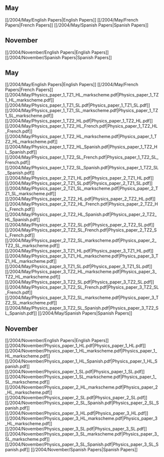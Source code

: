 
## May
[[/2004/May/English Papers|English Papers]]
[[/2004/May/French Papers|French Papers]]
[[/2004/May/Spanish Papers|Spanish Papers]]

## November
[[/2004/November/English Papers|English Papers]]
[[/2004/November/Spanish Papers|Spanish Papers]]

## May
[[/2004/May/English Papers|English Papers]]
[[/2004/May/French Papers|French Papers]]
[[/2004/May/Physics_paper_1_TZ1_HL_markscheme.pdf|Physics_paper_1_TZ1_HL_markscheme.pdf]]
[[/2004/May/Physics_paper_1_TZ1_SL.pdf|Physics_paper_1_TZ1_SL.pdf]]
[[/2004/May/Physics_paper_1_TZ1_SL_markscheme.pdf|Physics_paper_1_TZ1_SL_markscheme.pdf]]
[[/2004/May/Physics_paper_1_TZ2_HL.pdf|Physics_paper_1_TZ2_HL.pdf]]
[[/2004/May/Physics_paper_1_TZ2_HL_French.pdf|Physics_paper_1_TZ2_HL_French.pdf]]
[[/2004/May/Physics_paper_1_TZ2_HL_markscheme.pdf|Physics_paper_1_TZ2_HL_markscheme.pdf]]
[[/2004/May/Physics_paper_1_TZ2_HL_Spanish.pdf|Physics_paper_1_TZ2_HL_Spanish.pdf]]
[[/2004/May/Physics_paper_1_TZ2_SL_French.pdf|Physics_paper_1_TZ2_SL_French.pdf]]
[[/2004/May/Physics_paper_1_TZ2_SL_Spanish.pdf|Physics_paper_1_TZ2_SL_Spanish.pdf]]
[[/2004/May/Physics_paper_2_TZ1_HL.pdf|Physics_paper_2_TZ1_HL.pdf]]
[[/2004/May/Physics_paper_2_TZ1_SL.pdf|Physics_paper_2_TZ1_SL.pdf]]
[[/2004/May/Physics_paper_2_TZ1_SL_markscheme.pdf|Physics_paper_2_TZ1_SL_markscheme.pdf]]
[[/2004/May/Physics_paper_2_TZ2_HL.pdf|Physics_paper_2_TZ2_HL.pdf]]
[[/2004/May/Physics_paper_2_TZ2_HL_French.pdf|Physics_paper_2_TZ2_HL_French.pdf]]
[[/2004/May/Physics_paper_2_TZ2_HL_Spanish.pdf|Physics_paper_2_TZ2_HL_Spanish.pdf]]
[[/2004/May/Physics_paper_2_TZ2_SL.pdf|Physics_paper_2_TZ2_SL.pdf]]
[[/2004/May/Physics_paper_2_TZ2_SL_French.pdf|Physics_paper_2_TZ2_SL_French.pdf]]
[[/2004/May/Physics_paper_2_TZ2_SL_markscheme.pdf|Physics_paper_2_TZ2_SL_markscheme.pdf]]
[[/2004/May/Physics_paper_3_TZ1_HL.pdf|Physics_paper_3_TZ1_HL.pdf]]
[[/2004/May/Physics_paper_3_TZ1_HL_markscheme.pdf|Physics_paper_3_TZ1_HL_markscheme.pdf]]
[[/2004/May/Physics_paper_3_TZ1_SL.pdf|Physics_paper_3_TZ1_SL.pdf]]
[[/2004/May/Physics_paper_3_TZ2_HL_markscheme.pdf|Physics_paper_3_TZ2_HL_markscheme.pdf]]
[[/2004/May/Physics_paper_3_TZ2_SL.pdf|Physics_paper_3_TZ2_SL.pdf]]
[[/2004/May/Physics_paper_3_TZ2_SL_French.pdf|Physics_paper_3_TZ2_SL_French.pdf]]
[[/2004/May/Physics_paper_3_TZ2_SL_markscheme.pdf|Physics_paper_3_TZ2_SL_markscheme.pdf]]
[[/2004/May/Physics_paper_3_TZ2_SL_Spanish.pdf|Physics_paper_3_TZ2_SL_Spanish.pdf]]
[[/2004/May/Spanish Papers|Spanish Papers]]

## November
[[/2004/November/English Papers|English Papers]]
[[/2004/November/Physics_paper_1_HL.pdf|Physics_paper_1_HL.pdf]]
[[/2004/November/Physics_paper_1_HL_markscheme.pdf|Physics_paper_1_HL_markscheme.pdf]]
[[/2004/November/Physics_paper_1_HL_Spanish.pdf|Physics_paper_1_HL_Spanish.pdf]]
[[/2004/November/Physics_paper_1_SL.pdf|Physics_paper_1_SL.pdf]]
[[/2004/November/Physics_paper_1_SL_markscheme.pdf|Physics_paper_1_SL_markscheme.pdf]]
[[/2004/November/Physics_paper_2_HL_markscheme.pdf|Physics_paper_2_HL_markscheme.pdf]]
[[/2004/November/Physics_paper_2_SL.pdf|Physics_paper_2_SL.pdf]]
[[/2004/November/Physics_paper_2_SL_Spanish.pdf|Physics_paper_2_SL_Spanish.pdf]]
[[/2004/November/Physics_paper_3_HL.pdf|Physics_paper_3_HL.pdf]]
[[/2004/November/Physics_paper_3_HL_markscheme.pdf|Physics_paper_3_HL_markscheme.pdf]]
[[/2004/November/Physics_paper_3_SL.pdf|Physics_paper_3_SL.pdf]]
[[/2004/November/Physics_paper_3_SL_markscheme.pdf|Physics_paper_3_SL_markscheme.pdf]]
[[/2004/November/Physics_paper_3_SL_Spanish.pdf|Physics_paper_3_SL_Spanish.pdf]]
[[/2004/November/Spanish Papers|Spanish Papers]]
